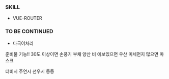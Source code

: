 ### SKILL
- VUE-ROUTER

### TO BE CONTINUED
- 다국어처리


준비물 기능!!
30도 이상이면 손풍기 부채 양산
비 예보있으면 우산
미세먼지 많으면 마스크

더비시 주연시 선우시 등등